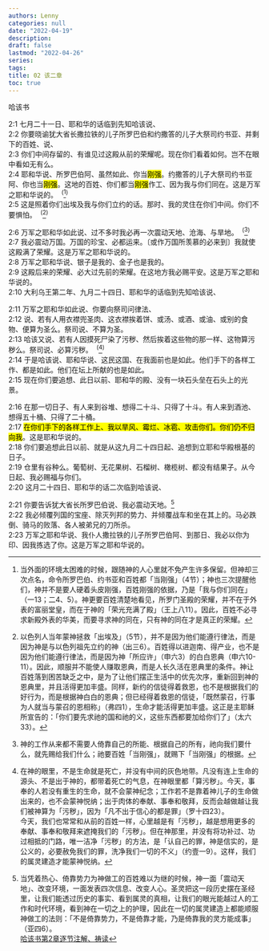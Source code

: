 ```yaml
---
authors: Lenny
categories: null
date: "2022-04-19"
description: 
draft: false
lastmod: "2022-04-26"
series:
tags: 
title: 02 该二章
toc: true
---
```

哈该书
<!--more-->

2:1 七月二十一日、耶和华的话临到先知哈该说、  
2:2 你要晓谕犹大省长撒拉铁的儿子所罗巴伯和约撒答的儿子大祭司约书亚、并剩下的百姓、说、  
2:3 你们中间存留的、有谁见过这殿从前的荣耀呢。现在你们看着如何。岂不在眼中看如无有么。  
2:4 耶和华说、所罗巴伯阿、虽然如此、你当<mark>刚强</mark>。约撒答的儿子大祭司约书亚阿、你也当<mark>刚强</mark>。这地的百姓、你们都当<mark>刚强</mark>作工、因为我与你们同在。这是万军之耶和华说的。&nbsp;&nbsp;<sup>(</sup>[^1]<sup>)</sup>  
2:5 这是照着你们出埃及我与你们立约的话。那时、我的灵住在你们中间。你们不要惧怕。&nbsp;&nbsp;<sup>(</sup>[^2]<sup>)</sup>  

2:6 万军之耶和华如此说、过不多时我必再一次震动天地、沧海、与旱地。&nbsp;&nbsp;<sup>(</sup>[^3]<sup>)</sup>  
2:7 我必震动万国。万国的珍宝、必都运来。〔或作万国所羡慕的必来到〕我就使这殿满了荣耀。这是万军之耶和华说的。  
2:8 万军之耶和华说、银子是我的、金子也是我的。  
2:9 这殿后来的荣耀、必大过先前的荣耀。在这地方我必赐平安。这是万军之耶和华说的。  
2:10 大利乌王第二年、九月二十四日、耶和华的话临到先知哈该说、  

2:11 万军之耶和华如此说、你要向祭司问律法、  
2:12 说、若有人用衣襟兜圣肉、这衣襟挨着饼、或汤、或酒、或油、或别的食物、便算为圣么。祭司说、不算为圣。  
2:13 哈该又说、若有人因摸死尸染了污秽、然后挨着这些物的那一样、这物算污秽么。祭司说、必算污秽。&nbsp;&nbsp;<sup>(</sup>[^4]<sup>)</sup>  
2:14 于是哈该说、耶和华说、这民这国、在我面前也是如此。他们手下的各样工作、都是如此。他们在坛上所献的也是如此。  
2:15 现在你们要追想、此日以前、耶和华的殿、没有一块石头垒在石头上的光景。

2:16 在那一切日子、有人来到谷堆、想得二十斗、只得了十斗。有人来到酒池、想得五十桶、只得了二十桶。  
2:17 <mark>在你们手下的各样工作上、我以旱风、霉烂、冰雹、攻击你们。你们仍不归向我</mark>。这是耶和华说的。  
2:18 你们要追想此日以前、就是从这九月二十四日起、追想到立耶和华殿根基的日子。  
2:19 仓里有谷种么。葡萄树、无花果树、石榴树、橄榄树、都没有结果子。从今日起、我必赐福与你们。  
2:20 这月二十四日、耶和华的话二次临到哈该说、  

2:21 你要告诉犹大省长所罗巴伯说、我必震动天地。[^5]  
2:22 我必倾覆列国的宝座、除灭列邦的势力、并倾覆战车和坐在其上的。马必跌倒、骑马的败落、各人被弟兄的刀所杀。  
2:23 万军之耶和华说、我仆人撒拉铁的儿子所罗巴伯阿、到那日、我必以你为印、因我拣选了你。这是万军之耶和华说的。  


[^1]: 当外面的环境太困难的时候，跟随神的人心里就不免产生许多保留。但神却三次点名，命令所罗巴伯、约书亚和百姓都「当刚强」（4节）；神也三次提醒他们，神并不是要人硬着头皮刚强，百姓刚强的依据，乃是「我与你们同在」（一13；二4、5）。神更要百姓清楚地看见，所罗门圣殿的荣耀，并不在于外表的富丽堂皇，而在于神的「荣光充满了殿」（王上八11）。因此，百姓不必寻求新殿外表的华美，而要寻求神的同在，只有神的同在才是真正的荣耀。  
[^2]: 以色列人当年蒙神拯救「出埃及」（5节），并不是因为他们能遵行律法，而是因为神是与以色列祖先立约的神（出三6）。百姓得以进迦南、得产业，也不是因为他们能遵行律法，而是因为神「所应许」（申六3）的白白恩典（申六10-11）。因此，顺服并不能使人赚取恩典，而是人长久活在恩典里的条件。神让百姓落到困苦缺乏之中，是为了让他们摆正生活中的优先次序，重新回到神的恩典里，并且活得更加丰盛。同样，新约的信徒得着救恩，也不是根据我们的好行为，而是根据神白白的恩典；但已经得着救恩的信徒，「既然蒙召，行事为人就当与蒙召的恩相称」（弗四1），生命才能活得更加丰盛。这正是主耶稣所宣告的：「你们要先求祂的国和祂的义，这些东西都要加给你们了」（太六33）。
[^3]: 神的工作从来都不需要人倚靠自己的所能、根据自己的所有，祂向我们要什么，就先赐给我们什么；祂要百姓「当刚强」，就赐下「当刚强」的根据。  
[^4]: 在神的眼里，不是生命就是死亡，并没有中间的灰色地带。凡没有连上生命的源头、不是出于神的，都带着死亡的气息，在神眼里都「算污秽」。今天，事奉的人若没有重生的生命，就不会蒙神纪念；工作若不是靠着神儿子的生命做出来的，也不会蒙神悦纳；出于肉体的奉献、事奉和敬拜，反而会越做越让我们被神算为「污秽」，因为「凡不出于信心的都是罪」（罗十四23）。  
今天，我们也常常和从前的百姓一样，心里越是有「污秽」，越是想用更多的奉献、事奉和敬拜来遮掩我们的「污秽」。但在神那里，并没有将功补过、功过相抵的门路，唯一洁净「污秽」的方法，是「认自己的罪，神是信实的，是公义的，必要赦免我们的罪，洗净我们一切的不义」（约壹一9）。这样，我们的属灵建造才能蒙神悦纳。
[^5]: 当凭着热心、倚靠势力为神做工的百姓难以为继的时候，神一面「震动天地」、改变环境，一面发表四次信息、改变人心。圣灵把这一段历史摆在圣经里，让我们能透过历史的事实、看到属灵的真相，让我们的眼光能越过人的工作和时代环境，看到神在一切之上的护理，因此在一切的属灵建造上都能顺服神做工的法则：「不是倚靠势力，不是倚靠才能，乃是倚靠我的灵方能成事」（亚四6）。  
[哈该书第2章逐节注解、祷读](https://cmcbiblereading.com/2016/10/24/%e5%93%88%e8%af%a5%e4%b9%a6%e7%ac%ac2%e7%ab%a0%e9%80%90%e8%8a%82%e6%b3%a8%e8%a7%a3%e3%80%81%e7%a5%b7%e8%af%bb/)
